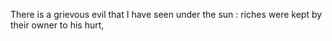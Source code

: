 There is a grievous evil that I have seen under the sun : riches were kept by their owner to his hurt,
